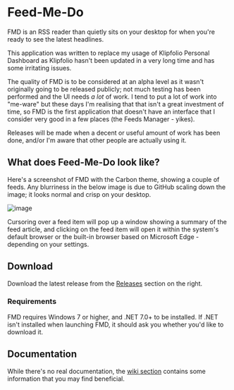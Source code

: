 # Feed-Me-Do
FMD is an RSS reader than quietly sits on your desktop for when you're ready to see the latest headlines.

This application was written to replace my usage of Klipfolio Personal Dashboard as Klipfolio hasn't been updated in a very long time and has some irritating issues.

The quality of FMD is to be considered at an alpha level as it wasn't originally going to be released publicly; not much testing has been performed and the UI needs *a lot* of work. I tend to put a lot of work into "me-ware" but these days I'm realising that that isn't a great investment of time, so FMD is the first application that doesn't have an interface that I consider very good in a few places (the Feeds Manager - yikes).

Releases will be made when a decent or useful amount of work has been done, and/or I'm aware that other people are actually using it.

## What does Feed-Me-Do look like?
Here's a screenshot of FMD with the Carbon theme, showing a couple of feeds. Any blurriness in the below image is due to GitHub scaling down the image; it looks normal and crisp on your desktop.

![image](https://github.com/BootBlock/Feed-Me-Do/assets/18527642/9e23763e-df6a-43da-979a-889110ce33b0)

Cursoring over a feed item will pop up a window showing a summary of the feed article, and clicking on the feed item will open it within the system's default browser or the built-in browser based on Microsoft Edge - depending on your settings.

## Download
Download the latest release from the [Releases](https://github.com/BootBlock/Feed-Me-Do/releases) section on the right.

### Requirements
FMD requires Windows 7 or higher, and .NET 7.0+ to be installed. If .NET isn't installed when launching FMD, it should ask you whether you'd like to download it.

## Documentation
While there's no real documentation, the [wiki section](https://github.com/BootBlock/Feed-Me-Do/wiki) contains some information that you may find beneficial.
